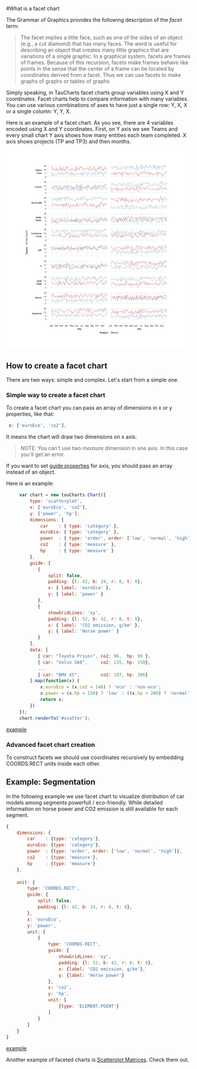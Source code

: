 #What is a facet chart

The Grammar of Graphics provides the following description of the *facet* term:

> The facet implies a little face, such as one of the sides of an object (e.g., a cut diamond) that has many faces. The word is useful for describing an object that creates many little graphics that are variations of a single graphic. In a graphical system, facets are frames of frames. Because of this recursion, facets make frames behave like points in the sense that the center of a frame can be located by coordinates derived from a facet. Thus we can use facets to make graphs of graphs or tables of graphs

Simply speaking, in TauCharts facet charts group variables using X and Y coordinates. Facet charts help to compare information with many variables. You can use various combinations of axes to have just a single row: Y, X, X or a single column: Y, Y, X.

Here is an example of a facet chart. As you see, there are 4 variables encoded using X and Y coordinates. First, on Y axis we see Teams and every small chart Y axis shows how many entities each team completed. X axis shows projects (TP and TP3) and then months.

![An example of facet chart](../images/facet.png)

## How to create a facet chart

There are two ways: simple and complex. Let's start from a simple one.

### Simple way to create a facet chart

To create a facet chart you can pass an array of dimensions in x or y properties, like that:

```javascript
 x: ['euroEco', 'co2'],
```

It means the chart will draw two dimensions on x axis.

> NOTE: You can't use two *measure* dimension in one axis. In this case you'll get an error.

If you want to set [guide properties](guide.md) for axis, you should pass an array instead of an object.

Here is an example:

```javascript
     var chart = new tauCharts.Chart({
         type: 'scatterplot',
         x: ['euroEco', 'co2'],
         y: ['power', 'hp'],
         dimensions: {
             car    : { type: 'category' },
             euroEco: { type: 'category' },
             power  : { type: 'order', order: ['low', 'normal', 'high'] },
             co2    : { type: 'measure' },
             hp     : { type: 'measure' }
         },
         guide: [
            {
                split: false,
                padding: {l: 42, b: 24, r: 8, t: 8},
                x: { label: 'euroEco' },
                y: { label: 'power' }
            },
            {
                showGridLines: 'xy',
                padding: {l: 52, b: 42, r: 8, t: 8},
                x: { label: 'CO2 emission, g/km' },
                y: { label: 'Horse power' }
            }
         ],
         data: [
            { car: "Toyota Prius+", co2: 96,  hp: 99 },
            { car: "Volvo S60",     co2: 135, hp: 150},
            ...
            { car: "BMV X5",        co2: 197, hp: 306}
         ].map(function(x) {
             x.euroEco = (x.co2 < 140) ? 'eco' : 'non-eco';
             x.power = (x.hp < 150) ? 'low' : ((x.hp < 200) ? 'normal' : 'high');
             return x;
         })
     });
     chart.renderTo('#scatter');
```
[example](http://jsfiddle.net/taucharts/5c0pmnj1/)

### Advanced facet chart creation

To construct facets we should use coordinates recursively by embedding COORDS.RECT units inside each other. 

## Example: Segmentation

In the following example we use facet chart to visualize distribution of car models among segments powerfull / eco-friendly. While detailed information on horse power and CO2 emission is still available for each segment.

```javascript
{
    dimensions: {
        car    : {type: 'category'},
        euroEco: {type: 'category'},
        power  : {type: 'order', order: ['low', 'normal', 'high']},
        co2    : {type: 'measure'},
        hp     : {type: 'measure'}
    },

    unit: {
        type: 'COORDS.RECT',
        guide: {
            split: false,
            padding: {l: 42, b: 24, r: 8, t: 8},
        },
        x: 'euroEco',
        y: 'power',
        unit: [
            {
                type: 'COORDS.RECT',
                guide: {
                    showGridLines: 'xy',
                    padding: {l: 52, b: 42, r: 8, t: 8},
                    x: {label: 'CO2 emission, g/km'},
                    y: {label: 'Horse power'}
                },
                x: 'co2',
                y: 'hp',
                unit: [
                    {type: 'ELEMENT.POINT'}
                ]
            }
        ]
    }
}
```

[example](http://jsfiddle.net/taucharts/mr42f8bq/)

Another example of faceted charts is [Scatterplot Matrices](../advanced/splom.md). Check them out.

